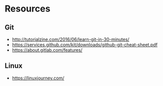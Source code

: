 # Resources

## Git

- http://tutorialzine.com/2016/06/learn-git-in-30-minutes/
- https://services.github.com/kit/downloads/github-git-cheat-sheet.pdf
- https://about.gitlab.com/features/

## Linux

- https://linuxjourney.com/
